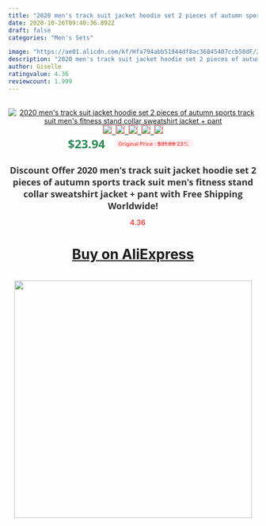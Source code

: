 ```yaml
---
title: "2020 men's track suit jacket hoodie set 2 pieces of autumn sports track suit men's fitness stand collar sweatshirt jacket + pant"
date: 2020-10-26T09:40:36.892Z
draft: false
categories: "Men's Sets"

image: "https://ae01.alicdn.com/kf/Hfa794abb51944df8ac36845407ccb58dF/2020-men-s-track-suit-jacket-hoodie-set-2-pieces-of-autumn-sports-track-suit-men.jpg"
description: "2020 men's track suit jacket hoodie set 2 pieces of autumn sports track suit men's fitness stand collar sweatshirt jacket + pant"
author: Giselle
ratingvalue: 4.36
reviewcount: 1.999
---
```

<br>
<div style="text-align: center;">
<a href="https://s.click.aliexpress.com/e/_Ap1vBX" target="_blank" rel="nofollow noopener noreferrer"><img alt="2020 men's track suit jacket hoodie set 2 pieces of autumn sports track suit men's fitness stand collar sweatshirt jacket + pant" class="magnifier-image" src="https://ae01.alicdn.com/kf/Hfa794abb51944df8ac36845407ccb58dF/2020-men-s-track-suit-jacket-hoodie-set-2-pieces-of-autumn-sports-track-suit-men.jpg_640x640.jpg">
<br>
<img style="border:1px solid salmon" src="https://ae01.alicdn.com/kf/Hfa794abb51944df8ac36845407ccb58dF/2020-men-s-track-suit-jacket-hoodie-set-2-pieces-of-autumn-sports-track-suit-men.jpg_120x120.jpg">&nbsp;&nbsp;<img style="border:1px solid salmon" src="https://ae01.alicdn.com/kf/H82b8b67b7ed64c8f98599283581a734dw/2020-men-s-track-suit-jacket-hoodie-set-2-pieces-of-autumn-sports-track-suit-men.png_120x120.jpg">&nbsp;&nbsp;<img style="border:1px solid salmon" src="https://ae01.alicdn.com/kf/H978648107e534770b17fb2b9ad414406u/2020-men-s-track-suit-jacket-hoodie-set-2-pieces-of-autumn-sports-track-suit-men.jpg_120x120.jpg">&nbsp;&nbsp;<img style="border:1px solid salmon" src="https://ae01.alicdn.com/kf/Hfb482ed092504f3281933439c3d66784X/2020-men-s-track-suit-jacket-hoodie-set-2-pieces-of-autumn-sports-track-suit-men.png_120x120.jpg">&nbsp;&nbsp;<img style="border:1px solid salmon" src="https://ae01.alicdn.com/kf/H865f39ce8b224962accecef4e9146a3fS/2020-men-s-track-suit-jacket-hoodie-set-2-pieces-of-autumn-sports-track-suit-men.jpg_120x120.jpg"></a></div><br0>
<div style="text-align: center;"><span style="background-color: white; border: 0px; box-sizing: border-box; color: seagreen; display: inline-block; font-family: &quot;open sans&quot; , &quot;arial&quot; , &quot;helvetica&quot; , sans-serif , &quot;heiti&quot;; font-size: 24px; font-stretch: inherit; font-weight: 700; line-height: inherit; margin: 0px 10px 0px 0px; padding: 0px; vertical-align: middle;">$23.94 </span>
<span style="background: rgb(255 , 241 , 241); border-radius: 3px; border: 0px; box-sizing: border-box; color: #ff4747; display: inline-block; font-family: inherit; font-size: 12px; font-stretch: inherit; font-style: inherit; font-variant: inherit; font-weight: 600; line-height: inherit; margin: 0px; padding: 2px 5px; transform: scale(0.9); vertical-align: middle;">Original Price : <b style="text-decoration: line-through;">$31.09 </b> 23%&nbsp;&nbsp;</span></div>
<h1 style="color: #333333; display: inline-block; font-family: &quot;open sans&quot; , &quot;arial&quot; , &quot;helvetica&quot; , sans-serif , &quot;heiti&quot;; font-size: 18px; font-stretch: inherit; font-weight: 700; text-align: center;">Discount Offer 2020 men's track suit jacket hoodie set 2 pieces of autumn sports track suit men's fitness stand collar sweatshirt jacket + pant with Free Shipping Worldwide!</h1>
<div style="color: #ff4747; text-align: center;">
<img src="https://4.bp.blogspot.com/-M0ZcTcb-5uY/XleCXlxnR4I/AAAAAAAAAEc/OrjgMkXV1oMQFaCRZj5HQwOCBcu3w1FegCPcBGAYYCw/s1600/star.png" style="height: 15px;">&nbsp;<b>4.36</b></div>
<div class="button_cont" align="center"><a class="buynow_a" href="https://s.click.aliexpress.com/e/_Ap1vBX" target="_blank" rel="nofollow noopener noreferrer"><H1>Buy on AliExpress</H1></a></div><br>
<div class="separator" style="clear: both; text-align: center;">
<img src="https://lh3.googleusercontent.com/-pTy5HemUv9M/XlePHvY0dAI/AAAAAAAAAE4/0nX5iRUoIWY8eMW9Dpxeirr157OZliDIgCLcBGAsYHQ/s1600/badge.gif" width="480">
</div>
